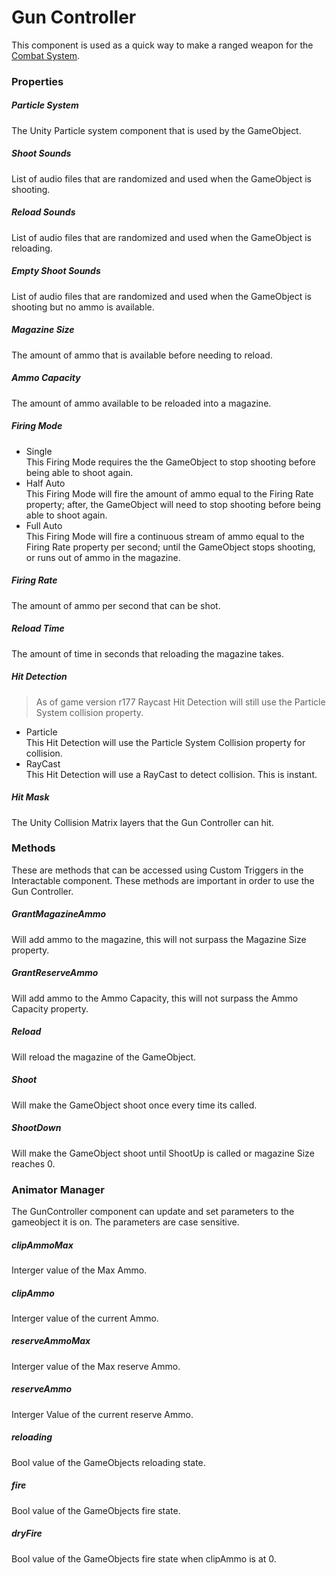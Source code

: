# Gun Controller <div class="whitelisted" data-list="W"></div>
This component is used as a quick way to make a ranged weapon for the [Combat System](CombatSystem.md).

### Properties

##### Particle System
The Unity Particle system component that is used by the GameObject.
##### Shoot Sounds
List of audio files that are randomized and used when the GameObject is shooting.
##### Reload Sounds
List of audio files that are randomized and used when the GameObject is reloading.
##### Empty Shoot Sounds
List of audio files that are randomized and used when the GameObject is shooting but no ammo is available.
##### Magazine Size
The amount of ammo that is available before needing to reload.
##### Ammo Capacity
The amount of ammo available to be reloaded into a magazine.

##### Firing Mode
  - Single  
  This Firing Mode requires the the GameObject to stop shooting before being able to shoot again.
  - Half Auto  
  This Firing Mode will fire the amount of ammo equal to the Firing Rate property; after, the GameObject will need to stop shooting before being able to shoot again.
  - Full Auto  
  This Firing Mode will fire a continuous stream of ammo equal to the Firing Rate property per second; until the GameObject stops shooting, or runs out of ammo in the magazine.

##### Firing Rate
The amount of ammo per second that can be shot.
##### Reload Time
The amount of time in seconds that reloading the magazine takes.

##### Hit Detection

> As of game version r177 Raycast Hit Detection will still use the Particle System collision property.

  - Particle  
  This Hit Detection will use the Particle System Collision property for collision.
  - RayCast  
  This Hit Detection will use a RayCast to detect collision. This is instant.

##### Hit Mask
The  Unity Collision Matrix layers that the Gun Controller can hit.

### Methods
These are methods that can be accessed using Custom Triggers in the Interactable component. These methods are important in order to use the Gun Controller.

##### GrantMagazineAmmo
Will add ammo to the magazine, this will not surpass the Magazine Size property.
##### GrantReserveAmmo
Will add ammo to the Ammo Capacity, this will not surpass the Ammo Capacity property.
##### Reload
Will reload the magazine of the GameObject.
##### Shoot
Will make the GameObject shoot once every time its called.
##### ShootDown
Will make the GameObject shoot until ShootUp is called or magazine Size reaches 0.

### Animator Manager
The GunController component can update and set parameters to the gameobject it is on. The parameters are case sensitive.

##### clipAmmoMax
Interger value of the Max Ammo.
##### clipAmmo
Interger value of the current Ammo.
##### reserveAmmoMax
Interger value of the Max reserve Ammo.
##### reserveAmmo
Interger Value of the current reserve Ammo.
##### reloading
Bool value of the GameObjects reloading state.
##### fire
Bool value of the GameObjects fire state.
##### dryFire
Bool value of the GameObjects fire state when clipAmmo is at 0.